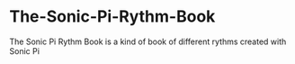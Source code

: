 # The-Sonic-Pi-Rythm-Book
The Sonic Pi Rythm Book is a kind of book of different rythms created with Sonic Pi 
